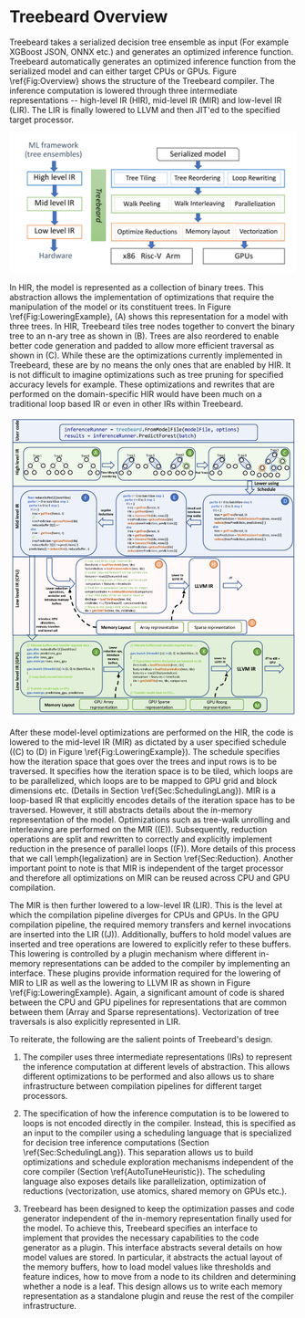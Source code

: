 # Treebeard Overview

Treebeard takes a serialized decision tree ensemble as input (For example
XGBoost JSON, ONNX etc.) and generates an optimized inference function. 
Treebeard automatically generates an optimized inference function from 
the serialized model and can either target CPUs or GPUs. 
Figure \ref{Fig:Overview} shows the structure of the Treebeard compiler. 
The inference computation is lowered through three intermediate representations
-- high-level IR (HIR), mid-level IR (MIR) and low-level IR (LIR). The LIR is
finally lowered to LLVM and then JIT'ed to the specified target processor.

!["Treebeard Compiler Structure"](images/compiler.png)

In HIR, the model is represented as a collection of binary trees. This abstraction
allows the implementation of optimizations that require the manipulation of the model
or its constituent trees. In Figure \ref{Fig:LoweringExample}, (A) 
shows this representation for a model with three trees. 
In HIR, Treebeard tiles tree nodes together to convert
the binary tree to an n-ary tree as shown in (B). Trees are also 
reordered to enable better code generation and padded to allow more 
efficient traversal as shown in (C). While these are the optimizations currently 
implemented in Treebeard, these are by no means the only ones that 
are enabled by HIR. It is not difficult to imagine optimizations 
such as tree pruning for specified accuracy levels for example.
These optimizations and rewrites that are performed on the domain-specific 
HIR would have been much on a traditional loop based IR or even in 
other IRs within Treebeard.

!["Treebeard IR lowering and optimization"](images/OverviewExample_New.png)

After these model-level optimizations are performed on the HIR, the 
code is lowered to the mid-level IR (MIR) as dictated by a user specified schedule
((C) to (D) in Figure \ref{Fig:LoweringExample}). The schedule specifies how
the iteration space that goes over the trees and input rows is to be traversed. 
It specifies how the iteration space is to be tiled, which loops are to be
parallelized, which loops are to be mapped to GPU grid and block dimensions etc.
(Details in Section \ref{Sec:SchedulingLang}). MIR is a loop-based IR that 
explicitly encodes details of the iteration space has to be traversed. However, 
it still abstracts details about the in-memory representation of the model. 
Optimizations such as tree-walk unrolling and interleaving are performed 
on the MIR ((E)). Subsequently, reduction operations are split and rewritten 
to correctly and explicitly implement reduction in the presence of 
parallel loops ((F)). More details of this process that we call 
\emph{legalization} are in Section \ref{Sec:Reduction}. Another important 
point to note is that MIR is independent of the target processor and therefore
all optimizations on MIR can be reused across CPU and GPU compilation.

The MIR is then further lowered to a low-level IR (LIR). This is the
level at which the compilation pipeline diverges for CPUs and GPUs. In 
the GPU compilation pipeline, the required memory transfers and kernel
invocations are inserted into the LIR ((J)). Additionally, buffers 
to hold model values are inserted and tree operations are lowered to
explicitly refer to these buffers. This lowering is controlled by 
a plugin mechanism where different in-memory representations can 
be added to the compiler by implementing an interface. These plugins
provide information required for the lowering of MIR to LIR as well as 
the lowering to LLVM IR as shown in Figure \ref{Fig:LoweringExample}.
Again, a significant amount of code is shared between the
CPU and GPU pipelines for representations that are common between them
(Array and Sparse representations). Vectorization of tree traversals 
is also explicitly represented in LIR.

To reiterate, the following are the salient points of Treebeard's design.
1. The compiler uses three intermediate representations (IRs) to
represent the inference computation at different levels of abstraction. This
allows different optimizations to be performed and also allows us to share
infrastructure between compilation pipelines for different target processors.

2. The specification of how the inference computation is to be lowered to 
loops is not encoded directly in the compiler. Instead, this 
is specified as an input to the compiler using a scheduling language that is 
specialized for decision tree inference computations (Section \ref{Sec:SchedulingLang}).
This separation allows us to build optimizations and schedule exploration 
mechanisms independent of the core compiler (Section \ref{AutoTuneHeuristic}). 
The scheduling language also exposes details like parallelization, optimization
of reductions (vectorization, use atomics, shared memory on GPUs etc.).

3. Treebeard has been designed to keep the optimization passes and code 
generator independent of the in-memory representation finally used for the model. To achieve 
this, Treebeard specifies an interface to implement that provides the necessary 
capabilities to the code generator as a plugin. This interface abstracts several details
on how model values are stored. In particular, it abstracts the actual layout of 
the memory buffers, how to load model values like thresholds and feature indices, how 
to move from a node to its children and determining whether a node is a leaf.
This design allows us to write each memory representation as a standalone plugin 
and reuse the rest of the compiler infrastructure.
